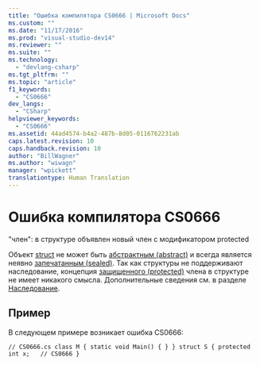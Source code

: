 ```yaml
---
title: "Ошибка компилятора CS0666 | Microsoft Docs"
ms.custom: ""
ms.date: "11/17/2016"
ms.prod: "visual-studio-dev14"
ms.reviewer: ""
ms.suite: ""
ms.technology: 
  - "devlang-csharp"
ms.tgt_pltfrm: ""
ms.topic: "article"
f1_keywords: 
  - "CS0666"
dev_langs: 
  - "CSharp"
helpviewer_keywords: 
  - "CS0666"
ms.assetid: 44ad4574-b4a2-487b-8d05-0116762231ab
caps.latest.revision: 10
caps.handback.revision: 10
author: "BillWagner"
ms.author: "wiwagn"
manager: "wpickett"
translationtype: Human Translation
---
```

# Ошибка компилятора CS0666
"член": в структуре объявлен новый член с модификатором protected  
  
 Объект [struct](../../csharp/language-reference/keywords/struct.md) не может быть [абстрактным \(abstract\)](../../csharp/language-reference/keywords/abstract.md) и всегда является неявно [запечатанным \(sealed\)](../../csharp/language-reference/keywords/sealed.md). Так как структуры не поддерживают наследование, концепция [защищенного \(protected\)](../../csharp/language-reference/keywords/protected.md) члена в структуре не имеет никакого смысла. Дополнительные сведения см. в разделе [Наследование](../../csharp/programming-guide/classes-and-structs/inheritance.md).  
  
## Пример  
 В следующем примере возникает ошибка CS0666:  
  
```  
// CS0666.cs class M { static void Main() { } } struct S { protected int x;   // CS0666 }  
```